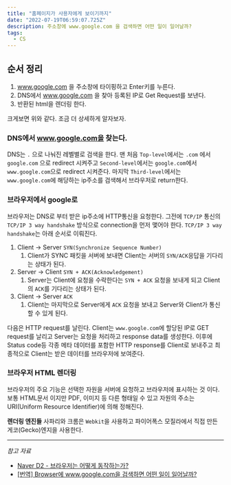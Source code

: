 ```yaml
---
title: "홈페이지가 사용자에게 보이기까지"
date: "2022-07-19T06:59:07.725Z"
description: 주소창에 www.google.com 을 검색하면 어떤 일이 일어날까?
tags:
  - CS
---
```


## 순서 정리

1. www.google.com 을 주소창에 타이핑하고 Enter키를 누른다.
2. DNS에서 www.google.com 을 찾아 등록된 IP로 Get Request를 보낸다.
3. 반환된 html을 렌더링 한다.

크게보면 위와 같다.
조금 더 상세하게 알자보자.

### DNS에서 www.google.com을 찾는다.

DNS는 `.` 으로 나눠진 레벨별로 검색을 한다.
맨 처음 `Top-level`에서는 `.com` 에서 `google.com` 으로 redirect 시켜주고
`Second-level`에서는 `google.com`에서 `www.google.com`으로 redirect 시켜준다.
마지막 `Third-level`에서는 `www.google.com`에 해당하는 ip주소를 검색해서 브라우저로 return한다.

### 브라우저에서 google로

브라우저는 DNS로 부터 받은 ip주소에 HTTP통신을 요청한다.
그전에 `TCP/IP` 통신의 `TCP/IP 3 way handshake` 방식으로 connection을 먼저 맻어야 한다.
`TCP/IP 3 way handshake`는 아래 순서로 이뤄진다.

1.  Client &rarr; Server `SYN(Synchronize Sequence Number)`
    1.  Client가 SYNC 패킷을 서버에 보내면 Client는 서버의 `SYN/ACK`응답을 기다리는 상태가 된다.
2.  Server &rarr; Client `SYN + ACK(Acknowledgement)`
    1.  Server는 Client에 요청을 수락한다는 `SYN + ACK` 요청을 보내게 되고 Client의 `ACK`를 기다리는 상태가 된다.
3.  Client &rarr; Server `ACK`
    1.  Client는 마지막으로 Server에게 `ACK` 요청을 보내고 Server와 Client가 통신할 수 있게 된다.

다음은 HTTP request를 날린다.
Client는 `www.google.com`에 할당된 IP로 GET request를 날리고
Server는 요청을 처리하고 response data를 생성한다.
이후에 Status code등 각종 메타 데이터를 포함한 HTTP response를 Client로 보내주고
최종적으로 Client는 받은 데이터를 브라우저에 보여준다.

### 브라우저 HTML 렌더링

브라우저의 주요 기능은 선택한 자원을 서버에 요청하고 브라우저에 표시하는 것 이다. 보통 HTML문서 이지만 PDF, 이미지 등 다른 형태일 수 있고 자원의 주소는 URI(Uniform Resource Identifier)에 의해 정해진다.

**렌더링 엔진들**
사파리와 크롬은 `Webkit`을 사용하고 파이어폭스 모질라에서 직접 만든 게코(Gecko)엔지을 사용한다.

---

_참고 자료_

- [Naver D2 - 브라우저는 어떻게 동작하는가?](https://d2.naver.com/helloworld/59361)
- [[번역] Browser에 www.google.com을 검색하면 어떤 일이 일어날까?
  ](https://devjin-blog.com/what-happen-browser-search/)
